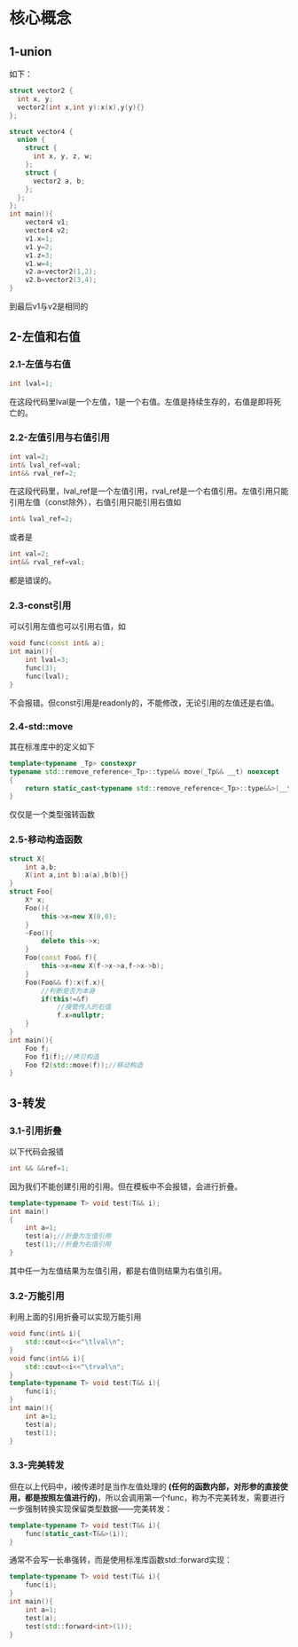 # 核心概念
## 1-union
如下：
```cpp
struct vector2 {
  int x, y;
  vector2(int x,int y):x(x),y(y){}
};

struct vector4 {
  union {
    struct {
      int x, y, z, w;
    };
    struct {
      vector2 a, b;
    };
  };
};
int main(){
    vector4 v1;
    vector4 v2;
    v1.x=1;
    v1.y=2;
    v1.z=3;
    v1.w=4;
    v2.a=vector2(1,2);
    v2.b=vector2(3,4);
}
```
到最后v1与v2是相同的
## 2-左值和右值
### 2.1-左值与右值
```cpp
int lval=1;
```
在这段代码里lval是一个左值，1是一个右值。左值是持续生存的，右值是即将死亡的。
### 2.2-左值引用与右值引用
```cpp
int val=2;
int& lval_ref=val;
int&& rval_ref=2;
```
在这段代码里，lval_ref是一个左值引用，rval_ref是一个右值引用。左值引用只能引用左值（const除外），右值引用只能引用右值如
```cpp
int& lval_ref=2;
```
或者是
```cpp
int val=2;
int&& rval_ref=val;
```
都是错误的。
### 2.3-const引用
可以引用左值也可以引用右值，如
```cpp
void func(const int& a);
int main(){
    int lval=3;
    func(3);
    func(lval);
}
```
不会报错。但const引用是readonly的，不能修改，无论引用的左值还是右值。
### 2.4-std::move
其在标准库中的定义如下
```cpp
template<typename _Tp> constexpr 
typename std::remove_reference<_Tp>::type&& move(_Tp&& __t) noexcept
{ 
    return static_cast<typename std::remove_reference<_Tp>::type&&>(__t);
}
```
仅仅是一个类型强转函数
### 2.5-移动构造函数
```cpp
struct X{
    int a,b;
    X(int a,int b):a(a),b(b){}
}
struct Foo{
    X* x;
    Foo(){
        this->x=new X(0,0);
    }
    ~Foo(){
        delete this->x;
    }
    Foo(const Foo& f){
        this->x=new X(f->x->a,f->x->b);
    }
    Foo(Foo&& f):x(f.x){
        //判断是否为本身
        if(this!=&f)
            //接管传入的右值
            f.x=nullptr;
    }
}
int main(){
    Foo f;
    Foo f1(f);//拷贝构造
    Foo f2(std::move(f));//移动构造
}
```
## 3-转发
### 3.1-引用折叠
以下代码会报错
```cpp
int && &&ref=1;
```
因为我们不能创建引用的引用。但在模板中不会报错，会进行折叠。
```cpp
template<typename T> void test(T&& i);
int main()
{
    int a=1;
    test(a);//折叠为左值引用
    test(1);//折叠为右值引用
}
```
其中任一为左值结果为左值引用，都是右值则结果为右值引用。
### 3.2-万能引用
利用上面的引用折叠可以实现万能引用
```cpp
void func(int& i){
    std::cout<<i<<"\tlval\n";
}
void func(int&& i){
    std::cout<<i<<"\trval\n";
}
template<typename T> void test(T&& i){
    func(i);
}
int main(){
    int a=1;
    test(a);
    test(1);
}
```
### 3.3-完美转发
但在以上代码中，i被传递时是当作左值处理的 **\(任何的函数内部，对形参的直接使用，都是按照左值进行的\)**，所以会调用第一个func，称为不完美转发，需要进行一步强制转换实现保留类型数据——完美转发：
```cpp
template<typename T> void test(T&& i){
    func(static_cast<T&&>(i));
}
```
通常不会写一长串强转，而是使用标准库函数std::forward实现：
```cpp
template<typename T> void test(T&& i){
    func(i);
}
int main(){
    int a=1;
    test(a);
    test(std::forward<int>(1));
}
```